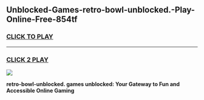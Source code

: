 
## Unblocked-Games-retro-bowl-unblocked.-Play-Online-Free-854tf
<h3>
<a href="https://premium76.site?title=retro-bowl-unblocked.&ref=26A">CLICK TO PLAY</a></h3>
<hr>

<h3>
<a href="https://premium76.site?title=retro-bowl-unblocked.&ref=26A">CLICK 2 PLAY</a>
  
</h3>

<a href="https://premium76.site?title=retro-bowl-unblocked.&ref=26A"><img src="https://clearcache.store/games.png"></a>


**retro-bowl-unblocked. games unblocked: Your Gateway to Fun and Accessible Online Gaming**
